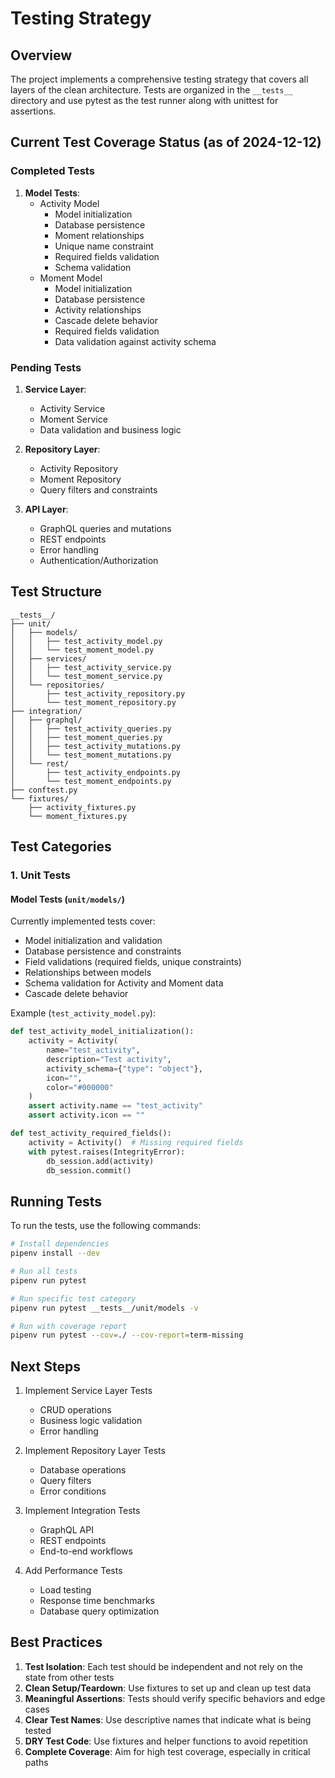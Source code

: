 # Testing Strategy

## Overview

The project implements a comprehensive testing strategy that covers all layers of the clean architecture. Tests are organized in the `__tests__` directory and use pytest as the test runner along with unittest for assertions.

## Current Test Coverage Status (as of 2024-12-12)

### Completed Tests
1. **Model Tests**:
   - Activity Model
     - Model initialization
     - Database persistence
     - Moment relationships
     - Unique name constraint
     - Required fields validation
     - Schema validation
   - Moment Model
     - Model initialization
     - Database persistence
     - Activity relationships
     - Cascade delete behavior
     - Required fields validation
     - Data validation against activity schema

### Pending Tests
1. **Service Layer**:
   - Activity Service
   - Moment Service
   - Data validation and business logic

2. **Repository Layer**:
   - Activity Repository
   - Moment Repository
   - Query filters and constraints

3. **API Layer**:
   - GraphQL queries and mutations
   - REST endpoints
   - Error handling
   - Authentication/Authorization

## Test Structure

```
__tests__/
├── unit/
│   ├── models/              
│   │   ├── test_activity_model.py
│   │   └── test_moment_model.py
│   ├── services/           
│   │   ├── test_activity_service.py
│   │   └── test_moment_service.py
│   └── repositories/       
│       ├── test_activity_repository.py
│       └── test_moment_repository.py
├── integration/           
│   ├── graphql/
│   │   ├── test_activity_queries.py
│   │   ├── test_moment_queries.py
│   │   ├── test_activity_mutations.py
│   │   └── test_moment_mutations.py
│   └── rest/
│       ├── test_activity_endpoints.py
│       └── test_moment_endpoints.py
├── conftest.py            
└── fixtures/             
    ├── activity_fixtures.py
    └── moment_fixtures.py
```

## Test Categories

### 1. Unit Tests

#### Model Tests (`unit/models/`)
Currently implemented tests cover:
- Model initialization and validation
- Database persistence and constraints
- Field validations (required fields, unique constraints)
- Relationships between models
- Schema validation for Activity and Moment data
- Cascade delete behavior

Example (`test_activity_model.py`):
```python
def test_activity_model_initialization():
    activity = Activity(
        name="test_activity",
        description="Test activity",
        activity_schema={"type": "object"},
        icon="",
        color="#000000"
    )
    assert activity.name == "test_activity"
    assert activity.icon == ""

def test_activity_required_fields():
    activity = Activity()  # Missing required fields
    with pytest.raises(IntegrityError):
        db_session.add(activity)
        db_session.commit()
```

## Running Tests

To run the tests, use the following commands:

```bash
# Install dependencies
pipenv install --dev

# Run all tests
pipenv run pytest

# Run specific test category
pipenv run pytest __tests__/unit/models -v

# Run with coverage report
pipenv run pytest --cov=./ --cov-report=term-missing
```

## Next Steps

1. Implement Service Layer Tests
   - CRUD operations
   - Business logic validation
   - Error handling

2. Implement Repository Layer Tests
   - Database operations
   - Query filters
   - Error conditions

3. Implement Integration Tests
   - GraphQL API
   - REST endpoints
   - End-to-end workflows

4. Add Performance Tests
   - Load testing
   - Response time benchmarks
   - Database query optimization

## Best Practices

1. **Test Isolation**: Each test should be independent and not rely on the state from other tests
2. **Clean Setup/Teardown**: Use fixtures to set up and clean up test data
3. **Meaningful Assertions**: Tests should verify specific behaviors and edge cases
4. **Clear Test Names**: Use descriptive names that indicate what is being tested
5. **DRY Test Code**: Use fixtures and helper functions to avoid repetition
6. **Complete Coverage**: Aim for high test coverage, especially in critical paths